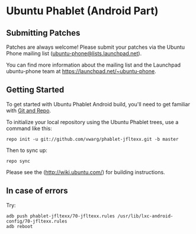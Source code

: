 Ubuntu Phablet (Android Part)
=============================

Submitting Patches
------------------
Patches are always welcome!  Please submit your patches via the Ubuntu Phone mailing list (ubuntu-phone@lists.launchpad.net).

You can find more information about the mailing list and the Launchpad ubuntu-phone team at https://launchpad.net/~ubuntu-phone.

Getting Started
---------------

To get started with Ubuntu Phablet Android build, you'll need to get
familiar with [Git and Repo](http://source.android.com/download/using-repo).

To initialize your local repository using the Ubuntu Phablet trees, use a command like this:

    repo init -u git://github.com/vwarg/phablet-jfltexx.git -b master

Then to sync up:

    repo sync

Please see the (http://wiki.ubuntu.com/) for building instructions.

In case of errors
-----------------
Try:

    adb push phablet-jfltexx/70-jfltexx.rules /usr/lib/lxc-android-config/70-jfltexx.rules
    adb reboot

